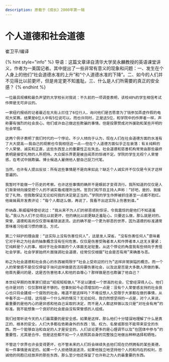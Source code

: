 ```yaml
---
description: 原载于《成长》2000年第一辑
---
```


# 个人道德和社会道德

崔卫平/编译　

{% hint style="info" %}
导语：这篇文章译自清华大学吴永麟教授的英语课堂讲义，作者为一美国记者。其中提出了一些非常有意义的现象和问题：一、发生在个人身上的他们“社会道德水准的上升”和“个人道德水准的下降”。二、如今的人们并不见得比以前更坏，但是肯定更不知羞耻。三、什么是人们所需要的真正的安全感？
{% endhint %}

                                                                                                         
    一位最具规模和最负声望的大学校长对我说：不久前的一项调查表明，该校40%的学生相信考试作弊是无可非议的。  
  
    一家纽约报纸的记者最近在大街上拦住了6位行人，询问他们是否愿意为了钱参加弄虚作假的电视大奖赛。结果是6位人中有5位说可以。而也许同时，正是这5位，和学院中的作弊者一样，声称要有强烈的社会良心。他们或许自己做这些欺骗的事情，但是投票赞成对外援助和某些开明的社会举措。  
  
    这两个例子表明了我们时代的一个悖论。不少人倾向于认为，现在人们在社会道德方面的水准有了大大提高——我自己的观察也令我相信这一点——但在个人道德方面似乎正在衰落：有关纯粹的个人荣誉、诚实和正直，这些东西至上的重要性正在失去。社会道德和慈善机构常常由那些最终表明是接受礼物的人所把持。大众娱乐界更是被丑闻弄的惊魂不定。学院的学生无视个人荣誉感，在考试中搞欺骗。博士候选人雇佣他人替自己捉刀代笔。  
  
    当然，也许有人提出反驳：所有这些事情是不是向来如此？缺乏个人诚实并不仅仅是今天才这样普遍的。  
  
    我暂时不能做一个历史的考察。也许这些事情的确并不是眼前才变得流行。我所知道的仅仅是人们渐渐倾向接受把个人的不诚实看成理所当然。官员们和节目主持人声称：“好吧，是的，我接受了礼物，但我敢保证无论如何我的决定是正当的。”学院的学生作弊被抓住甚至一点都不脸红。他耸耸肩并发表评论：“每个人都这么做，再说了，我看不出这实际上伤害到谁。”  
  
    乔纳森.斯威福特曾经说过：“我从来不为人们的邪恶感到惊讶，令我震惊的是他们不知道羞耻。”我认为人们不见得比以前更坏，但的确比以前更缺乏羞耻心。只要这么做，那么就是对的。荣誉、道德和高尚仅仅意味着随波逐流。这的确不是一个更为邪恶的世界，因为道德的标准通常意味着习俗或习惯的做法、方式。  
  
    第二个辩护的理由是：“这实际上没有伤害任何人”，这是发人深省。“没有伤害任何人”意味着它对于称之为社会的抽象概念没有任何危害。仅仅是伤害受贿者本人和作弊者本人这无关要紧；它纯粹是个人的事。相对于社会体面的个人体面无足轻重。从这个悖论的角度我有些倾向于责怪社会学家。社会学家始终片面强调社会道德，经常仅仅根据“社会是否有用”来确善与恶。  
  
    称之为社会道德和社会良心的东西被局限于“社会上受欢迎的行为”这样非常狭隘的概念。而一个人的荣誉感不是仅仅停留于询问这样做是否活将要伤害社会，以及这是否是大多数人所做的事。他首先要问的是，这是否伤害他本人和他的自尊心？那样做是否也欺骗了他自己？  
  
    本世纪早期的改革家们提出“规规矩矩做人”不足以建成一个崇高的社会，它曾经深得人心。他们也许是对的：仅仅那样是不够的。但事到如今必须增加的一点是：没有个人荣誉感支持的社会良心也只将会建成一个腐败的社会。难道不是这样吗？不难设想人人受限于大家都在做的事情，从中看不出一点错，这将是一个什么样的情况？无论如何，我仍然想坚持的一点是，对个人来说，最重要的是他内心的是非感和他自己采取的决定，而不是人人都这样做以及只是“对社会有用”的标准。我不能想象一个良好的社会是由没有荣誉感的人组成。  
  
    我们经常听说今天的人们最需要的是安全感。如果是这样，那么他们十分错误地理解了什么是真正的、根本的安全。人们大多都在依赖身外的东西：钱、权力、名誉或那些不能带来安全的东西。而一个能够自治和自足的人才是安全的。人们谈论更多的是心理调节以及“在团体中参与”的重要性，尤其是合作，但是这些都不如一个人依照其自身的完整独立地做出种种选择和牺牲。  
  
    不管这个世界也许会变得更坏，也不管未来的人们将会继续失去他们现在仍然拥有的某些美德，有一件事情是肯定的。如果一个人拒绝随波逐流，如果他独立地坚持他个人的和内在的权利，忠诚他的同胞已经放弃的那些东西，那么至少他还保留了也许称之为人的最重要的东西。  


